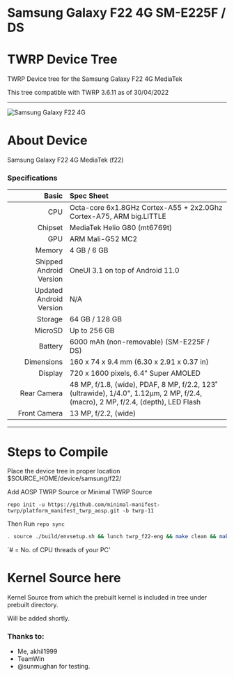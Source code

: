 # Samsung Galaxy F22 4G SM-E225F / DS 
# TWRP Device Tree

TWRP Device tree for the Samsung Galaxy F22 4G MediaTek

This tree compatible with TWRP 3.6.11 as of 30/04/2022

---
![Samsung Galaxy F22 4G](https://fdn2.gsmarena.com/vv/pics/samsung/samsung-galaxy-f22-1.jpg)


# About Device

Samsung Galaxy F22 4G MediaTek (f22)

### Specifications

Basic   | Spec Sheet
-------:|:-------------------------
CPU     | Octa-core 6x1.8GHz Cortex-A55 + 2x2.0Ghz Cortex-A75, ARM big.LITTLE
Chipset | MediaTek Helio G80 (mt6769t)
GPU     | ARM Mali-G52 MC2
Memory  | 4 GB / 6 GB
Shipped Android Version | OneUI 3.1 on top of Android 11.0
Updated Android Version | N/A
Storage | 64 GB / 128 GB
MicroSD | Up to 256 GB
Battery | 6000 mAh (non-removable) (SM-E225F / DS)
Dimensions | 160 x 74 x 9.4 mm (6.30 x 2.91 x 0.37 in)
Display | 720 x 1600 pixels, 6.4" Super AMOLED
Rear Camera  | 48 MP, f/1.8, (wide), PDAF, 8 MP, f/2.2, 123˚ (ultrawide), 1/4.0", 1.12µm, 2 MP, f/2.4, (macro), 2 MP, f/2.4, (depth), LED Flash
Front Camera | 13 MP, f/2.2, (wide)

---

#  Steps to Compile

 Place the device tree in proper location $SOURCE_HOME/device/samsung/f22/ 
 
 Add AOSP TWRP Source or Minimal TWRP Source
 
 `repo init -u https://github.com/minimal-manifest-twrp/platform_manifest_twrp_aosp.git -b twrp-11`
 
Then Run `repo sync` 

```sh
. source ./build/envsetup.sh && lunch twrp_f22-eng && make clean && make -j# recoveryimage
```
`# = No. of CPU threads of your PC'

#  Kernel Source here

 Kernel Source from which the prebuilt kernel is included in tree under prebuilt directory.
 
 Will be added shortly.

### Thanks to:
 * Me, akhil1999
 * TeamWin
 * @sunmughan for testing.

